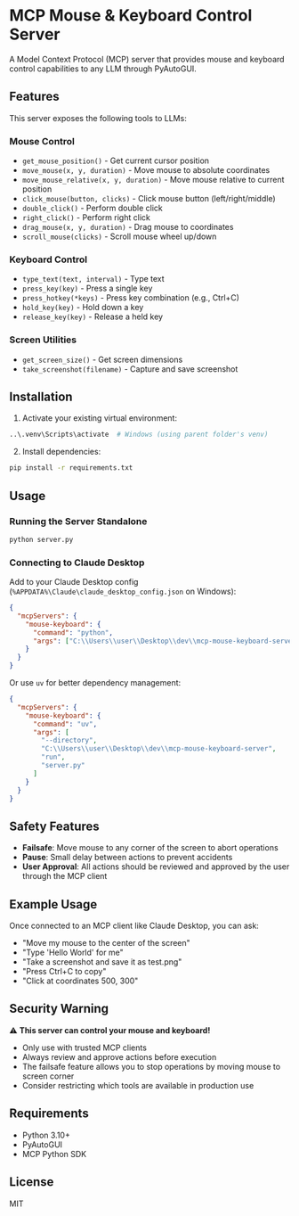 # MCP Mouse & Keyboard Control Server

A Model Context Protocol (MCP) server that provides mouse and keyboard control capabilities to any LLM through PyAutoGUI.

## Features

This server exposes the following tools to LLMs:

### Mouse Control
- `get_mouse_position()` - Get current cursor position
- `move_mouse(x, y, duration)` - Move mouse to absolute coordinates
- `move_mouse_relative(x, y, duration)` - Move mouse relative to current position
- `click_mouse(button, clicks)` - Click mouse button (left/right/middle)
- `double_click()` - Perform double click
- `right_click()` - Perform right click
- `drag_mouse(x, y, duration)` - Drag mouse to coordinates
- `scroll_mouse(clicks)` - Scroll mouse wheel up/down

### Keyboard Control
- `type_text(text, interval)` - Type text
- `press_key(key)` - Press a single key
- `press_hotkey(*keys)` - Press key combination (e.g., Ctrl+C)
- `hold_key(key)` - Hold down a key
- `release_key(key)` - Release a held key

### Screen Utilities
- `get_screen_size()` - Get screen dimensions
- `take_screenshot(filename)` - Capture and save screenshot

## Installation

1. Activate your existing virtual environment:
```bash
..\.venv\Scripts\activate  # Windows (using parent folder's venv)
```

2. Install dependencies:
```bash
pip install -r requirements.txt
```

## Usage

### Running the Server Standalone
```bash
python server.py
```

### Connecting to Claude Desktop

Add to your Claude Desktop config (`%APPDATA%\Claude\claude_desktop_config.json` on Windows):

```json
{
  "mcpServers": {
    "mouse-keyboard": {
      "command": "python",
      "args": ["C:\\Users\\user\\Desktop\\dev\\mcp-mouse-keyboard-server\\server.py"]
    }
  }
}
```

Or use `uv` for better dependency management:

```json
{
  "mcpServers": {
    "mouse-keyboard": {
      "command": "uv",
      "args": [
        "--directory",
        "C:\\Users\\user\\Desktop\\dev\\mcp-mouse-keyboard-server",
        "run",
        "server.py"
      ]
    }
  }
}
```

## Safety Features

- **Failsafe**: Move mouse to any corner of the screen to abort operations
- **Pause**: Small delay between actions to prevent accidents
- **User Approval**: All actions should be reviewed and approved by the user through the MCP client

## Example Usage

Once connected to an MCP client like Claude Desktop, you can ask:

- "Move my mouse to the center of the screen"
- "Type 'Hello World' for me"
- "Take a screenshot and save it as test.png"
- "Press Ctrl+C to copy"
- "Click at coordinates 500, 300"

## Security Warning

⚠️ **This server can control your mouse and keyboard!** 

- Only use with trusted MCP clients
- Always review and approve actions before execution
- The failsafe feature allows you to stop operations by moving mouse to screen corner
- Consider restricting which tools are available in production use

## Requirements

- Python 3.10+
- PyAutoGUI
- MCP Python SDK

## License

MIT
